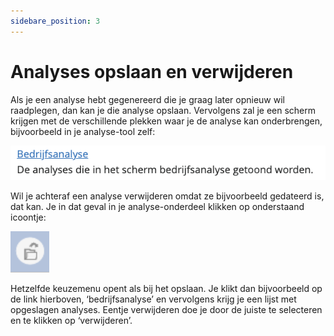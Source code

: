 ```yaml
---
sidebare_position: 3
---
```


# Analyses opslaan en verwijderen

Als je een analyse hebt gegenereerd die je graag later opnieuw wil raadplegen, dan kan je die analyse opslaan. Vervolgens zal je een scherm krijgen met de verschillende plekken waar je de analyse kan onderbrengen, bijvoorbeeld in je analyse-tool zelf:

![alt text](/img/images/image172.png)

Wil je achteraf een analyse verwijderen omdat ze bijvoorbeeld gedateerd is, dat kan. Je in dat geval in je analyse-onderdeel klikken op onderstaand icoontje:

![alt text](/img/images/image124.png)

Hetzelfde keuzemenu opent als bij het opslaan. Je klikt dan bijvoorbeeld op de link hierboven, ‘bedrijfsanalyse’ en vervolgens krijg je een lijst met opgeslagen analyses. Eentje verwijderen doe je door de juiste te selecteren en te klikken op ‘verwijderen’.